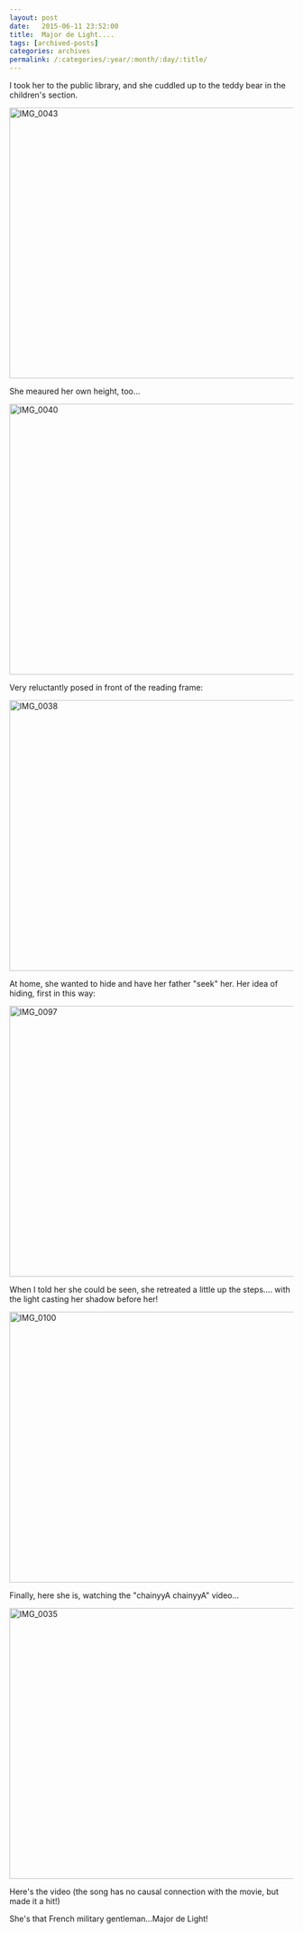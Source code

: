 ```yaml
---
layout: post
date:	2015-06-11 23:52:00
title:  Major de Light....
tags: [archived-posts]
categories: archives
permalink: /:categories/:year/:month/:day/:title/
---
```

I took her to the public library, and she cuddled up to the teddy bear in the children's section.

<a href="https://www.flickr.com/photos/86494503@N00/18715313851" title="IMG_0043 by mohandep, on Flickr"><img src="https://c1.staticflickr.com/1/326/18715313851_deb7cf369f_z.jpg" width="640" height="480" alt="IMG_0043"></a>

She meaured her own height, too...

<a href="https://www.flickr.com/photos/86494503@N00/18686618896" title="IMG_0040 by mohandep, on Flickr"><img src="https://c1.staticflickr.com/1/367/18686618896_d7d6fb102e_z.jpg" width="640" height="480" alt="IMG_0040"></a>

Very reluctantly posed in front of the reading frame:

<a href="https://www.flickr.com/photos/86494503@N00/18715312791" title="IMG_0038 by mohandep, on Flickr"><img src="https://c1.staticflickr.com/1/552/18715312791_592c29df81_z.jpg" width="640" height="480" alt="IMG_0038"></a> 

At home, she wanted to hide and have her father "seek" her. Her idea of hiding, first in this way:

<a href="https://www.flickr.com/photos/86494503@N00/18090048184" title="IMG_0097 by mohandep, on Flickr"><img src="https://c1.staticflickr.com/1/483/18090048184_a649f87bbf_z.jpg" width="640" height="480" alt="IMG_0097"></a>

When I told her she could be seen, she retreated a little up the steps.... with the light casting her shadow before her!

<a href="https://www.flickr.com/photos/86494503@N00/18715095991" title="IMG_0100 by mohandep, on Flickr"><img src="https://c1.staticflickr.com/1/535/18715095991_e22155a64e_z.jpg" width="640" height="480" alt="IMG_0100"></a>


Finally, here she is, watching the "chainyyA chainyyA" video...

<a href="https://www.flickr.com/photos/86494503@N00/18712944215" title="IMG_0035 by mohandep, on Flickr"><img src="https://c1.staticflickr.com/1/258/18712944215_1e02209ab6_z.jpg" width="640" height="480" alt="IMG_0035"></a>

Here's the video (the song has no causal connection with the movie, but made it a hit!)

<lj-embed id="1329"/>

She's that  French military gentleman...Major de Light!
